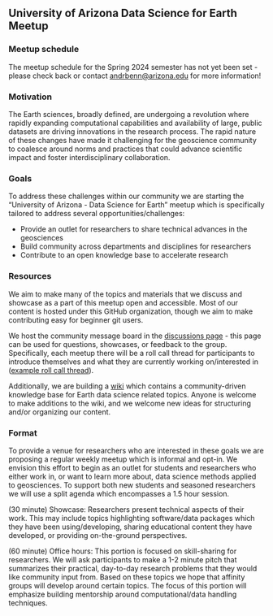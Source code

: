 ## University of Arizona Data Science for Earth Meetup

### Meetup schedule

The meetup schedule for the Spring 2024 semester has not yet been set - please check back or contact andrbenn@arizona.edu for more information!


### Motivation
The Earth sciences, broadly defined, are undergoing a revolution where rapidly expanding computational capabilities and availability of large, public datasets are driving innovations in the research process. The rapid nature of these changes have made it challenging for the geoscience community to coalesce around norms and practices that could advance scientific impact and foster interdisciplinary collaboration. 

### Goals
To address these challenges within our community we are starting the “University of Arizona - Data Science for Earth” meetup which is specifically tailored to address several opportunities/challenges:
- Provide an outlet for researchers to share technical advances in the geosciences
- Build community across departments and disciplines for researchers 
- Contribute to an open knowledge base to accelerate research

### Resources
We aim to make many of the topics and materials that we discuss and showcase as a part of this meetup open and accessible. Most of our content is hosted under this GitHub organization, though we aim to make contributing easy for beginner git users. 

We host the community message board in the [discussions page](https://github.com/orgs/UA-DataScience4Earth/discussions) - this page can be used for questions, showcases, or feedback to the group. Specifically, each meetup there will be a roll call thread for participants to introduce themselves and what they are currently working on/interested in ([example roll call thread](https://github.com/orgs/UA-DataScience4Earth/discussions/1)). 

Additionally, we are building a [wiki](https://github.com/UA-DataScience4Earth/CommunityResources/wiki) which contains a community-driven knowledge base for Earth data science related topics. Anyone is welcome to make additions to the wiki, and we welcome new ideas for structuring and/or organizing our content.

### Format
To provide a venue for researchers who are interested in these goals we are proposing a regular weekly meetup which is informal and opt-in. We envision this effort to begin as an outlet for students and researchers who either work in, or want to learn more about, data science methods applied to geosciences. To support both new students and seasoned researchers we will use a split agenda which encompasses a 1.5 hour session.

(30 minute) Showcase: Researchers present technical aspects of their work. This may include topics highlighting software/data packages which they have been using/developing, sharing educational content they have developed, or providing on-the-ground perspectives.

(60 minute) Office hours: This portion is focused on skill-sharing for researchers. We will ask participants to make a 1-2 minute pitch that summarizes their practical, day-to-day research problems that they would like community input from. Based on these topics we hope that affinity groups will develop around certain topics. The focus of this portion will emphasize building mentorship around computational/data handling techniques.

